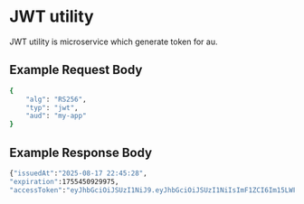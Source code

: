 # JWT utility

JWT utility is microservice which generate token for au.

## Example Request Body

```bash
{
    "alg": "RS256",
    "typ": "jwt",
    "aud": "my-app"
}
```

## Example Response Body

```bash
{"issuedAt":"2025-08-17 22:45:28",
"expiration":1755450929975,
"accessToken":"eyJhbGciOiJSUzI1NiJ9.eyJhbGciOiJSUzI1NiIsImF1ZCI6Im15LWFwcCIsInR5cCI6Imp3dCIsImlhdCI6MTc1NTQ1MDkyNywiZXhwIjoxNzU1NDUwOTI5fQ.lyITYbzuozvZbp9kTLDjs9ZCdORiVaZWwyKhhVpJtBoBSvFgAbX4x6mVwUpVBL2flEistXmZ1YswutLfFH3QWuruHaWef5V3bfrgvHoVDy9bb_lr9uDCTRF6Y8AFcvnTTo07Q2xEbMbSr7kF5p62LrHGqOa50PPYz1HXDCRdcW_Ri-s8wLEg64KcMZP-o-TjofGcWD3Nhj4EYAuLUYzAzRVMTneixvDQEHWSn-KF1NM_UmOAsRZZgqDMlZskVbuyRXNKxwfqi1NkfZSGU6DJRSlxaSZxXoodEmq8tulws2YaJK-fYHmxGnSJ8YLLm48r8R-8xeteGDkHgvIiLYqxoQ"}
```